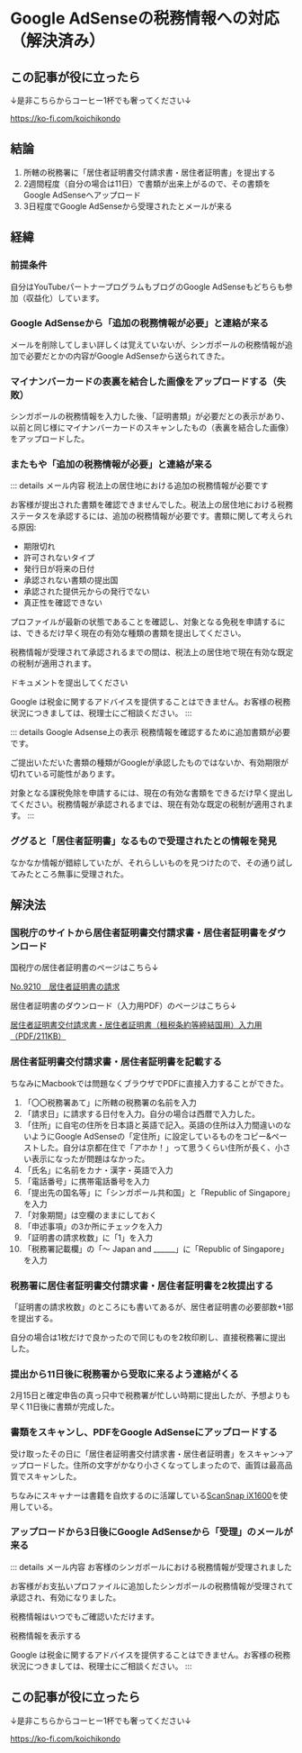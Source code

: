 # Google AdSenseの税務情報への対応（解決済み）
## この記事が役に立ったら
↓是非こちらからコーヒー1杯でも奢ってください↓

<https://ko-fi.com/koichikondo>

## 結論
1. 所轄の税務署に「居住者証明書交付請求書・居住者証明書」を提出する
2. 2週間程度（自分の場合は11日）で書類が出来上がるので、その書類をGoogle AdSenseへアップロード
3. 3日程度でGoogle AdSenseから受理されたとメールが来る
## 経緯
### 前提条件
自分はYouTubeパートナープログラムもブログのGoogle AdSenseもどちらも参加（収益化）しています。
### Google AdSenseから「追加の税務情報が必要」と連絡が来る
メールを削除してしまい詳しくは覚えていないが、シンガポールの税務情報が追加で必要だとかの内容がGoogle AdSenseから送られてきた。
### マイナンバーカードの表裏を結合した画像をアップロードする（失敗）
シンガポールの税務情報を入力した後、「証明書類」が必要だとの表示があり、以前と同じ様にマイナンバーカードのスキャンしたもの（表裏を結合した画像）をアップロードした。
### またもや「追加の税務情報が必要」と連絡が来る
::: details メール内容
税法上の居住地における追加の税務情報が必要です

お客様が提出された書類を確認できませんでした。税法上の居住地における税務ステータスを承認するには、追加の税務情報が必要です。書類に関して考えられる原因:

- 期限切れ
- 許可されないタイプ
- 発行日が将来の日付
- 承認されない書類の提出国
- 承認された提供元からの発行でない
- 真正性を確認できない

プロファイルが最新の状態であることを確認し、対象となる免税を申請するには、できるだけ早く現在の有効な種類の書類を提出してください。

税務情報が受理されて承認されるまでの間は、税法上の居住地で現在有効な既定の税制が適用されます。

ドキュメントを提出してください

Google は税金に関するアドバイスを提供することはできません。お客様の税務状況につきましては、税理士にご相談ください。
:::

::: details Google Adsense上の表示
税務情報を確認するために追加書類が必要です。

ご提出いただいた書類の種類がGoogleが承認したものではないか、有効期限が切れている可能性があります。

対象となる課税免除を申請するには、現在の有効な書類をできるだけ早く提出してください。税務情報が承認されるまでは、現在有効な既定の税制が適用されます。
:::
### ググると「居住者証明書」なるもので受理されたとの情報を発見
なかなか情報が錯綜していたが、それらしいものを見つけたので、その通り試してみたところ無事に受理された。
## 解決法
### 国税庁のサイトから居住者証明書交付請求書・居住者証明書をダウンロード
国税庁の居住者証明書のページはこちら↓

[No.9210 居住者証明書の請求](https://www.nta.go.jp/taxes/shiraberu/taxanswer/osirase/9210.htm)

居住者証明書のダウンロード（入力用PDF）のページはこちら↓

[居住者証明書交付請求書・居住者証明書（租税条約等締結国用）入力用（PDF/211KB）](https://www.nta.go.jp/taxes/shiraberu/taxanswer/osirase/data/pdf/kyojyusya_shoumei_02_input.pdf)

### 居住者証明書交付請求書・居住者証明書を記載する
ちなみにMacbookでは問題なくブラウザでPDFに直接入力することができた。

1. 「〇〇税務署あて」に所轄の税務署の名前を入力
2. 「請求日」に請求する日付を入力。自分の場合は西暦で入力した。
3. 「住所」に自宅の住所を日本語と英語で記入。英語の住所は入力間違いのないようにGoogle AdSenseの「定住所」に設定しているものをコピー&ペーストした。自分は京都在住で「アホか！」って思うくらい住所が長く、小さい表示になったが問題はなかった。
4. 「氏名」に名前をカナ・漢字・英語で入力
5. 「電話番号」に携帯電話番号を入力
6. 「提出先の国名等」に「シンガポール共和国」と「Republic of Singapore」を入力
7. 「対象期間」は空欄のままにしておく
8. 「申述事項」の3か所にチェックを入力
9. 「証明書の請求枚数」に「1」を入力
10. 「税務署記載欄」の「〜 Japan and ______」に「Republic of Singapore」を入力

### 税務署に居住者証明書交付請求書・居住者証明書を2枚提出する
「証明書の請求枚数」のところにも書いてあるが、居住者証明書の必要部数+1部を提出する。

自分の場合は1枚だけで良かったので同じものを2枚印刷し、直接税務署に提出した。

### 提出から11日後に税務署から受取に来るよう連絡がくる
2月15日と確定申告の真っ只中で税務署が忙しい時期に提出したが、予想よりも早く11日後に書類が完成した。
### 書類をスキャンし、PDFをGoogle AdSenseにアップロードする
受け取ったその日に「居住者証明書交付請求書・居住者証明書」をスキャン→アップロードした。住所の文字がかなり小さくなってしまったので、画質は最高品質でスキャンした。

ちなみにスキャナーは書籍を自炊するのに活躍している[ScanSnap iX1600](https://amzn.to/3IjDBt0)を使用している。

### アップロードから3日後にGoogle AdSenseから「受理」のメールが来る
::: details メール内容
お客様のシンガポールにおける税務情報が受理されました

お客様がお支払いプロファイルに追加したシンガポールの税務情報が受理されて承認され、有効になりました。

税務情報はいつでもご確認いただけます。

税務情報を表示する

Google は税金に関するアドバイスを提供することはできません。お客様の税務状況につきましては、税理士にご相談ください。
:::
## この記事が役に立ったら
↓是非こちらからコーヒー1杯でも奢ってください↓

<https://ko-fi.com/koichikondo>
